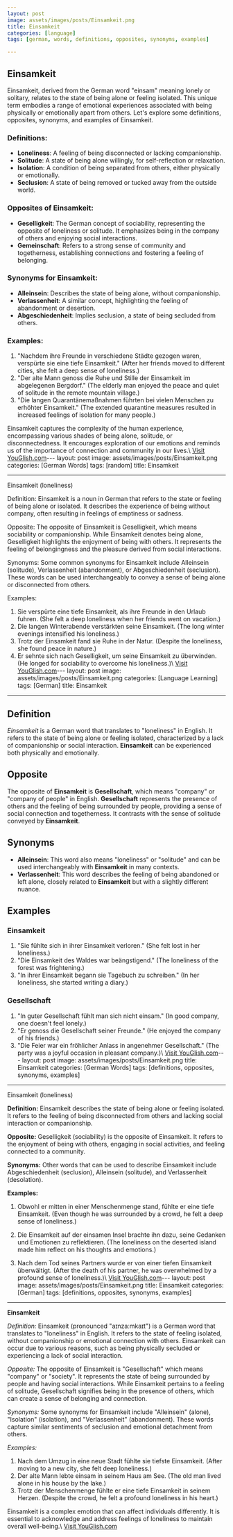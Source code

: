 ```yaml
---
layout: post
image: assets/images/posts/Einsamkeit.png
title: Einsamkeit
categories: [language]
tags: [german, words, definitions, opposites, synonyms, examples]

---
```


## Einsamkeit

Einsamkeit, derived from the German word "einsam" meaning lonely or solitary, relates to the state of being alone or feeling isolated. This unique term embodies a range of emotional experiences associated with being physically or emotionally apart from others. Let's explore some definitions, opposites, synonyms, and examples of Einsamkeit.

### Definitions:
- **Loneliness**: A feeling of being disconnected or lacking companionship.
- **Solitude**: A state of being alone willingly, for self-reflection or relaxation.
- **Isolation**: A condition of being separated from others, either physically or emotionally.
- **Seclusion**: A state of being removed or tucked away from the outside world.

### Opposites of Einsamkeit:
- **Geselligkeit**: The German concept of sociability, representing the opposite of loneliness or solitude. It emphasizes being in the company of others and enjoying social interactions.
- **Gemeinschaft**: Refers to a strong sense of community and togetherness, establishing connections and fostering a feeling of belonging.

### Synonyms for Einsamkeit:
- **Alleinsein**: Describes the state of being alone, without companionship.
- **Verlassenheit**: A similar concept, highlighting the feeling of abandonment or desertion.
- **Abgeschiedenheit**: Implies seclusion, a state of being secluded from others.

### Examples:
1. "Nachdem ihre Freunde in verschiedene Städte gezogen waren, verspürte sie eine tiefe Einsamkeit." (After her friends moved to different cities, she felt a deep sense of loneliness.)
2. "Der alte Mann genoss die Ruhe und Stille der Einsamkeit im abgelegenen Bergdorf." (The elderly man enjoyed the peace and quiet of solitude in the remote mountain village.)
3. "Die langen Quarantänemaßnahmen führten bei vielen Menschen zu erhöhter Einsamkeit." (The extended quarantine measures resulted in increased feelings of isolation for many people.)

Einsamkeit captures the complexity of the human experience, encompassing various shades of being alone, solitude, or disconnectedness. It encourages exploration of our emotions and reminds us of the importance of connection and community in our lives.\ <a id="yg-widget-0" class="youglish-widget" data-query="Einsamkeit" data-lang="german" data-components="8412" data-auto-start="0" data-bkg-color="theme_light" data-title="How%20to%20pronounce%20Einsamkeit%20in%20German"  rel="nofollow" href="https://youglish.com">Visit YouGlish.com</a><script async src="https://youglish.com/public/emb/widget.js" charset="utf-8"></script>---
layout: post
image: assets/images/posts/Einsamkeit.png
categories: [German Words]
tags: [random]
title: Einsamkeit

---

Einsamkeit (loneliness)

Definition:
Einsamkeit is a noun in German that refers to the state or feeling of being alone or isolated. It describes the experience of being without company, often resulting in feelings of emptiness or sadness.

Opposite:
The opposite of Einsamkeit is Geselligkeit, which means sociability or companionship. While Einsamkeit denotes being alone, Geselligkeit highlights the enjoyment of being with others. It represents the feeling of belongingness and the pleasure derived from social interactions.

Synonyms:
Some common synonyms for Einsamkeit include Alleinsein (solitude), Verlassenheit (abandonment), or Abgeschiedenheit (seclusion). These words can be used interchangeably to convey a sense of being alone or disconnected from others.

Examples:
1. Sie verspürte eine tiefe Einsamkeit, als ihre Freunde in den Urlaub fuhren. (She felt a deep loneliness when her friends went on vacation.)
2. Die langen Winterabende verstärkten seine Einsamkeit. (The long winter evenings intensified his loneliness.)
3. Trotz der Einsamkeit fand sie Ruhe in der Natur. (Despite the loneliness, she found peace in nature.)
4. Er sehnte sich nach Geselligkeit, um seine Einsamkeit zu überwinden. (He longed for sociability to overcome his loneliness.)\ <a id="yg-widget-0" class="youglish-widget" data-query="Einsamkeit" data-lang="german" data-components="8412" data-auto-start="0" data-bkg-color="theme_light" data-title="How%20to%20pronounce%20Einsamkeit%20in%20German"  rel="nofollow" href="https://youglish.com">Visit YouGlish.com</a><script async src="https://youglish.com/public/emb/widget.js" charset="utf-8"></script>---
layout: post
image: assets/images/posts/Einsamkeit.png
categories: [Language Learning]
tags: [German]
title: Einsamkeit
---

## Definition
*Einsamkeit* is a German word that translates to "loneliness" in English. It refers to the state of being alone or feeling isolated, characterized by a lack of companionship or social interaction. **Einsamkeit** can be experienced both physically and emotionally.

## Opposite
The opposite of **Einsamkeit** is **Gesellschaft**, which means "company" or "company of people" in English. **Gesellschaft** represents the presence of others and the feeling of being surrounded by people, providing a sense of social connection and togetherness. It contrasts with the sense of solitude conveyed by **Einsamkeit**.

## Synonyms
- **Alleinsein**: This word also means "loneliness" or "solitude" and can be used interchangeably with **Einsamkeit** in many contexts.
- **Verlassenheit**: This word describes the feeling of being abandoned or left alone, closely related to **Einsamkeit** but with a slightly different nuance.

## Examples
### Einsamkeit
1. "Sie fühlte sich in ihrer Einsamkeit verloren." (She felt lost in her loneliness.)
2. "Die Einsamkeit des Waldes war beängstigend." (The loneliness of the forest was frightening.)
3. "In ihrer Einsamkeit begann sie Tagebuch zu schreiben." (In her loneliness, she started writing a diary.)

### Gesellschaft
1. "In guter Gesellschaft fühlt man sich nicht einsam." (In good company, one doesn't feel lonely.)
2. "Er genoss die Gesellschaft seiner Freunde." (He enjoyed the company of his friends.)
3. "Die Feier war ein fröhlicher Anlass in angenehmer Gesellschaft." (The party was a joyful occasion in pleasant company.)\ <a id="yg-widget-0" class="youglish-widget" data-query="Einsamkeit" data-lang="german" data-components="8412" data-auto-start="0" data-bkg-color="theme_light" data-title="How%20to%20pronounce%20Einsamkeit%20in%20German"  rel="nofollow" href="https://youglish.com">Visit YouGlish.com</a><script async src="https://youglish.com/public/emb/widget.js" charset="utf-8"></script>---
layout: post
image: assets/images/posts/Einsamkeit.png
title: Einsamkeit
categories: [German Words]
tags: [definitions, opposites, synonyms, examples]
---

Einsamkeit (loneliness)

**Definition:** Einsamkeit describes the state of being alone or feeling isolated. It refers to the feeling of being disconnected from others and lacking social interaction or companionship.

**Opposite:** Geselligkeit (sociability) is the opposite of Einsamkeit. It refers to the enjoyment of being with others, engaging in social activities, and feeling connected to a community.

**Synonyms:** Other words that can be used to describe Einsamkeit include Abgeschiedenheit (seclusion), Alleinsein (solitude), and Verlassenheit (desolation).

**Examples:** 

1. Obwohl er mitten in einer Menschenmenge stand, fühlte er eine tiefe Einsamkeit. (Even though he was surrounded by a crowd, he felt a deep sense of loneliness.)

2. Die Einsamkeit auf der einsamen Insel brachte ihn dazu, seine Gedanken und Emotionen zu reflektieren. (The loneliness on the deserted island made him reflect on his thoughts and emotions.)

3. Nach dem Tod seines Partners wurde er von einer tiefen Einsamkeit überwältigt. (After the death of his partner, he was overwhelmed by a profound sense of loneliness.)\ <a id="yg-widget-0" class="youglish-widget" data-query="Einsamkeit" data-lang="german" data-components="8412" data-auto-start="0" data-bkg-color="theme_light" data-title="How%20to%20pronounce%20Einsamkeit%20in%20German"  rel="nofollow" href="https://youglish.com">Visit YouGlish.com</a><script async src="https://youglish.com/public/emb/widget.js" charset="utf-8"></script>---
layout: post
image: assets/images/posts/Einsamkeit.png
title: Einsamkeit
categories: [German]
tags: [definitions, opposites, synonyms, examples]

---

**Einsamkeit**

*Definition:*
Einsamkeit (pronounced "aɪnzaːmkaɪt") is a German word that translates to "loneliness" in English. It refers to the state of feeling isolated, without companionship or emotional connection with others. Einsamkeit can occur due to various reasons, such as being physically secluded or experiencing a lack of social interaction.

*Opposite:*
The opposite of Einsamkeit is "Gesellschaft" which means "company" or "society". It represents the state of being surrounded by people and having social interactions. While Einsamkeit pertains to a feeling of solitude, Gesellschaft signifies being in the presence of others, which can create a sense of belonging and connection.

*Synonyms:*
Some synonyms for Einsamkeit include "Alleinsein" (alone), "Isolation" (isolation), and "Verlassenheit" (abandonment). These words capture similar sentiments of seclusion and emotional detachment from others.

*Examples:*
1. Nach dem Umzug in eine neue Stadt fühlte sie tiefste Einsamkeit. (After moving to a new city, she felt deep loneliness.)
2. Der alte Mann lebte einsam in seinem Haus am See. (The old man lived alone in his house by the lake.)
3. Trotz der Menschenmenge fühlte er eine tiefe Einsamkeit in seinem Herzen. (Despite the crowd, he felt a profound loneliness in his heart.)

Einsamkeit is a complex emotion that can affect individuals differently. It is essential to acknowledge and address feelings of loneliness to maintain overall well-being.\ <a id="yg-widget-0" class="youglish-widget" data-query="Einsamkeit" data-lang="german" data-components="8412" data-auto-start="0" data-bkg-color="theme_light" data-title="How%20to%20pronounce%20Einsamkeit%20in%20German"  rel="nofollow" href="https://youglish.com">Visit YouGlish.com</a><script async src="https://youglish.com/public/emb/widget.js" charset="utf-8"></script>